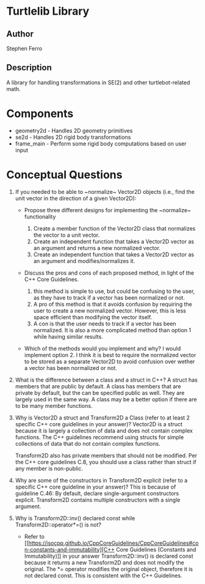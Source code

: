 # Turtlelib Library
## Author
Stephen Ferro
## Description
A library for handling transformations in SE(2) and other turtlebot-related math.
# Components
- geometry2d - Handles 2D geometry primitives
- se2d - Handles 2D rigid body transformations
- frame_main - Perform some rigid body computations based on user input
# Conceptual Questions
1. If you needed to be able to ~normalize~ Vector2D objects (i.e., find the unit vector in the direction of a given Vector2D):
    - Propose three different designs for implementing the ~normalize~ functionality
        1. Create a member function of the Vector2D class that normalizes the vector to a unit vector. 
        2. Create an independent function that takes a Vector2D vector as an argument and returns a new normalized vector. 
        3. Create an independent function that takes a Vector2D vector as an argument and modifies/normalizes it. 

    - Discuss the pros and cons of each proposed method, in light of the C++ Core Guidelines.
        1. this method is simple to use, but could be confusing to the user, as they have to track if a vector has been normalized or not.
        2. A pro of this method is that it avoids confusion by requiring the user to create a new normalized vector. However, this is less space efficient than modifying the vector itself. 
        3. A con is that the user needs to track if a vector has been normalized. It is also a more complicated method than option 1 while having similar results. 

    - Which of the methods would you implement and why?
        I would implement option 2. I think it is best to require the normalized vector to be stored as a separate Vector2D to avoid confusion over wether a vector has been normalized or not. 

2. What is the difference between a class and a struct in C++?
    A struct has members that are public by default. A class has members that are private by default, but the can be specified public as well. They are largely used in the same way. A class may be a better option if there are to be many member functions.

3. Why is Vector2D a struct and Transform2D a Class (refer to at least 2 specific C++ core guidelines in your answer)?
    Vector2D is a struct because it is largely a collection of data and does not contain complex functions. The C++ guidelines recommend using structs for simple collections of data that do not contain complex functions. 

    Transform2D also has private members that should not be modified. Per the C++ core guidelines C.8, you should use a class rather than struct if any member is non-public.


4. Why are some of the constructors in Transform2D explicit (refer to a specific C++ core guideline in your answer)?
    This is because of guideline C.46: By default, declare single-argument constructors explicit. Transform2D contains multiple constructors with a single argument. 


5. Why is Transform2D::inv() declared const while Transform2D::operator*=() is not?
   - Refer to [[https://isocpp.github.io/CppCoreGuidelines/CppCoreGuidelines#con-constants-and-immutability][C++ Core Guidelines (Constants and Immutability)]] in your answer
    Transform2D::inv() is declared const because it returns a new Transform2D and does not modify the original. The *= operator modifies the original object, therefore it is not declared const. This is consistent with the C++ Guidelines.  
